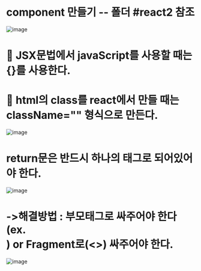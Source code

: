 # component 만들기 -- 폴더 #react2 참조
![image](https://github.com/YENAZIGMINA/react_basic/assets/129706758/534f1890-19c6-431e-91a8-4ae2cf756857)

# 🎀 JSX문법에서 javaScript를 사용할 때는 {}를 사용한다.
# 🎀 html의 class를 react에서 만들 때는 className="" 형식으로 만든다.
![image](https://github.com/YENAZIGMINA/react_basic/assets/129706758/a27bd004-a68d-4a4d-9014-a1edce4bf8af)

# return문은 반드시 하나의 태그로 되어있어야 한다.
![image](https://github.com/YENAZIGMINA/react_basic/assets/129706758/999e8c9d-6f9e-4903-8d78-2bb4db801ab4)

# ->해결방법  : 부모태그로 싸주어야 한다(ex. <div>) or Fragment로(<>) 싸주어야 한다.
![image](https://github.com/YENAZIGMINA/react_basic/assets/129706758/6fded317-7928-41b4-8ba4-168010d81ec9)
